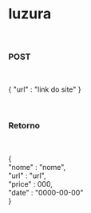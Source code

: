 # luzura

<br>

### POST 

<br>

{
  "url" : "link do site"
}

<br>

### Retorno

<br>

{<br>
  "nome" : "nome", <br>
  "url" : "url", <br>
  "price" : 000, <br>
  "date" : "0000-00-00" <br>
}
